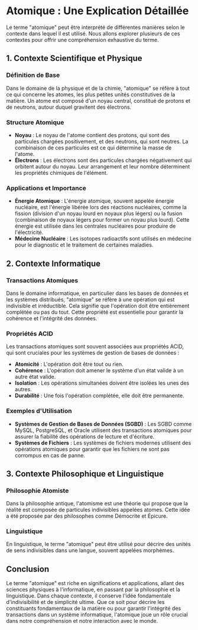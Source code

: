 # Atomique : Une Explication Détaillée

Le terme "atomique" peut être interprété de différentes manières selon le contexte dans lequel il est utilisé. Nous allons explorer plusieurs de ces contextes pour offrir une compréhension exhaustive du terme.

## 1. Contexte Scientifique et Physique

### Définition de Base
Dans le domaine de la physique et de la chimie, "atomique" se réfère à tout ce qui concerne les atomes, les plus petites unités constitutives de la matière. Un atome est composé d'un noyau central, constitué de protons et de neutrons, autour duquel gravitent des électrons.

### Structure Atomique
- **Noyau** : Le noyau de l'atome contient des protons, qui sont des particules chargées positivement, et des neutrons, qui sont neutres. La combinaison de ces particules est ce qui détermine la masse de l'atome.
- **Électrons** : Les électrons sont des particules chargées négativement qui orbitent autour du noyau. Leur arrangement et leur nombre déterminent les propriétés chimiques de l'élément.

### Applications et Importance
- **Énergie Atomique** : L'énergie atomique, souvent appelée énergie nucléaire, est l'énergie libérée lors des réactions nucléaires, comme la fission (division d'un noyau lourd en noyaux plus légers) ou la fusion (combinaison de noyaux légers pour former un noyau plus lourd). Cette énergie est utilisée dans les centrales nucléaires pour produire de l'électricité.
- **Médecine Nucléaire** : Les isotopes radioactifs sont utilisés en médecine pour le diagnostic et le traitement de certaines maladies.

## 2. Contexte Informatique

### Transactions Atomiques
Dans le domaine informatique, en particulier dans les bases de données et les systèmes distribués, "atomique" se réfère à une opération qui est indivisible et irréductible. Cela signifie que l'opération doit être entièrement complétée ou pas du tout. Cette propriété est essentielle pour garantir la cohérence et l'intégrité des données.

### Propriétés ACID
Les transactions atomiques sont souvent associées aux propriétés ACID, qui sont cruciales pour les systèmes de gestion de bases de données :
- **Atomicité** : L'opération doit être tout ou rien.
- **Cohérence** : L'opération doit amener le système d'un état valide à un autre état valide.
- **Isolation** : Les opérations simultanées doivent être isolées les unes des autres.
- **Durabilité** : Une fois l'opération complétée, elle doit être permanente.

### Exemples d'Utilisation
- **Systèmes de Gestion de Bases de Données (SGBD)** : Les SGBD comme MySQL, PostgreSQL, et Oracle utilisent des transactions atomiques pour assurer la fiabilité des opérations de lecture et d'écriture.
- **Systèmes de Fichiers** : Les systèmes de fichiers modernes utilisent des opérations atomiques pour garantir que les fichiers ne sont pas corrompus en cas de panne.

## 3. Contexte Philosophique et Linguistique

### Philosophie Atomiste
Dans la philosophie antique, l'atomisme est une théorie qui propose que la réalité est composée de particules indivisibles appelées atomes. Cette idée a été proposée par des philosophes comme Démocrite et Épicure.

### Linguistique
En linguistique, le terme "atomique" peut être utilisé pour décrire des unités de sens indivisibles dans une langue, souvent appelées morphèmes.

## Conclusion

Le terme "atomique" est riche en significations et applications, allant des sciences physiques à l'informatique, en passant par la philosophie et la linguistique. Dans chaque contexte, il conserve l'idée fondamentale d'indivisibilité et de simplicité ultime. Que ce soit pour décrire les constituants fondamentaux de la matière ou pour garantir l'intégrité des transactions dans un système informatique, l'atomique joue un rôle crucial dans notre compréhension et notre interaction avec le monde.